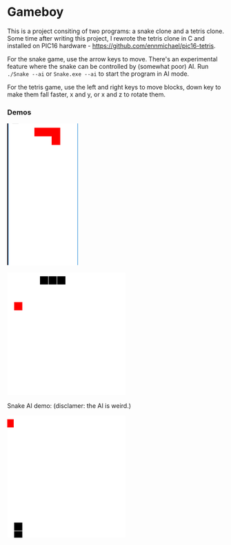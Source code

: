 # Gameboy

This is a project consiting of two programs: a snake clone and a tetris clone.
Some time after writing this project,
I rewrote the tetris clone in C and installed on PIC16 hardware -
https://github.com/ennmichael/pic16-tetris.

For the snake game, use the arrow keys to move. There's an experimental feature
where the snake can be controlled by (somewhat poor) AI. Run `./Snake --ai` or
`Snake.exe --ai` to start the program in AI mode.

For the tetris game, use the left and right keys to move blocks, down key to
make them fall faster, x and y, or x and z to rotate them.

### Demos

![Tetris demo](/tetris_demo.gif)

![Snake demo 1](/snake_demo1.gif)

Snake AI demo: (disclamer: the AI is weird.)

![Snake demo 2](/snake_demo2.gif)